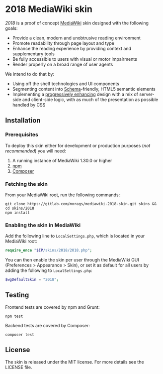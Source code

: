 # 2018 MediaWiki skin

_2018_ is a proof of concept [MediaWiki](https://www.mediawiki.org/) skin designed with the following goals:

* Provide a clean, modern and unobtrusive reading environment
* Promote readability through page layout and type
* Enhance the reading experience by providing context and supplementary tools
* Be fully accessible to users with visual or motor impairments
* Render properly on a broad range of user agents

We intend to do that by:

* Using off the shelf technologies and UI components
* Segmenting content into [Schema](https://schema.org/)-friendly, HTML5 semantic elements
* Implementing a [progressively enhancing](https://developer.mozilla.org/en-US/docs/Glossary/Progressive_Enhancement) design with a mix of server-side and client-side logic, with as much of the presentation as possible handled by CSS

## Installation

### Prerequisites

To deploy this skin either for development or production purposes (_not recommended_) you will need:

1. A running instance of MediaWiki 1.30.0 or higher
2. [npm](https://www.npmjs.com/get-npm)
3. [Composer](https://getcomposer.org/)

### Fetching the skin

From your MediaWiki root, run the following commands:

```
git clone https://gitlab.com/morags/mediawiki-2018-skin.git skins && cd skins/2018
npm install
```

### Enabling the skin in MediaWiki

Add the following line to `LocalSettings.php`, which is located in your MediaWiki root:

```php
require_once "$IP/skins/2018/2018.php";
```

You can then enable the skin per user through the MediaWiki GUI (Preferences > Appearance > Skin), or set it as default for all users by adding the following to `LocalSettings.php`:

```php
$wgDefaultSkin = "2018";
```

## Testing

Frontend tests are covered by npm and Grunt:

```
npm test
```

Backend tests are covered by Composer:

```
composer test
```

## License

The skin is released under the MIT license. For more details see the LICENSE file.
